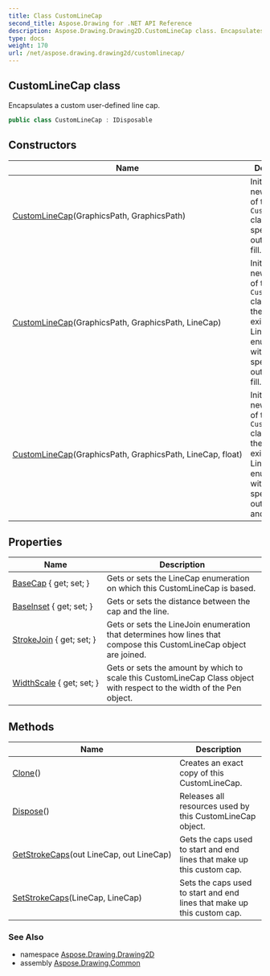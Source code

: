 ```yaml
---
title: Class CustomLineCap
second_title: Aspose.Drawing for .NET API Reference
description: Aspose.Drawing.Drawing2D.CustomLineCap class. Encapsulates a custom userdefined line cap
type: docs
weight: 170
url: /net/aspose.drawing.drawing2d/customlinecap/
---
```

## CustomLineCap class

Encapsulates a custom user-defined line cap.

```csharp
public class CustomLineCap : IDisposable
```

## Constructors

| Name | Description |
| --- | --- |
| [CustomLineCap](customlinecap/#constructor)(GraphicsPath, GraphicsPath) | Initializes a new instance of the `CustomLineCap` class with the specified outline and fill. |
| [CustomLineCap](customlinecap/#constructor_1)(GraphicsPath, GraphicsPath, LineCap) | Initializes a new instance of the `CustomLineCap` class from the specified existing LineCap enumeration with the specified outline and fill. |
| [CustomLineCap](customlinecap/#constructor_2)(GraphicsPath, GraphicsPath, LineCap, float) | Initializes a new instance of the `CustomLineCap` class from the specified existing LineCap enumeration with the specified outline, fill, and inset. |

## Properties

| Name | Description |
| --- | --- |
| [BaseCap](../../aspose.drawing.drawing2d/customlinecap/basecap/) { get; set; } | Gets or sets the LineCap enumeration on which this CustomLineCap is based. |
| [BaseInset](../../aspose.drawing.drawing2d/customlinecap/baseinset/) { get; set; } | Gets or sets the distance between the cap and the line. |
| [StrokeJoin](../../aspose.drawing.drawing2d/customlinecap/strokejoin/) { get; set; } | Gets or sets the LineJoin enumeration that determines how lines that compose this CustomLineCap object are joined. |
| [WidthScale](../../aspose.drawing.drawing2d/customlinecap/widthscale/) { get; set; } | Gets or sets the amount by which to scale this CustomLineCap Class object with respect to the width of the Pen object. |

## Methods

| Name | Description |
| --- | --- |
| [Clone](../../aspose.drawing.drawing2d/customlinecap/clone/)() | Creates an exact copy of this CustomLineCap. |
| [Dispose](../../aspose.drawing.drawing2d/customlinecap/dispose/)() | Releases all resources used by this CustomLineCap object. |
| [GetStrokeCaps](../../aspose.drawing.drawing2d/customlinecap/getstrokecaps/)(out LineCap, out LineCap) | Gets the caps used to start and end lines that make up this custom cap. |
| [SetStrokeCaps](../../aspose.drawing.drawing2d/customlinecap/setstrokecaps/)(LineCap, LineCap) | Sets the caps used to start and end lines that make up this custom cap. |

### See Also

* namespace [Aspose.Drawing.Drawing2D](../../aspose.drawing.drawing2d/)
* assembly [Aspose.Drawing.Common](../../)


